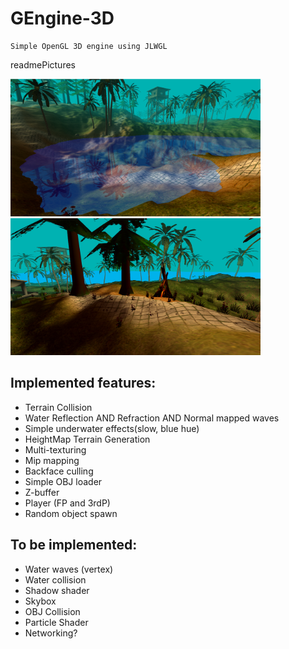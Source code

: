 # GEngine-3D
    Simple OpenGL 3D engine using JLWGL

readmePictures

<img src="readmePictures/water.png" alt="drawing" width="400"/> 
<img src="readmePictures/lighting.png" alt="drawing" width="400"/>

## Implemented features:

  * Terrain Collision
  * Water Reflection AND Refraction AND Normal mapped waves
  * Simple underwater effects(slow, blue hue)
  * HeightMap Terrain Generation
  * Multi-texturing
  * Mip mapping
  * Backface culling
  * Simple OBJ loader
  * Z-buffer
  * Player (FP and 3rdP)
  * Random object spawn


## To be implemented:
  * Water waves (vertex)
  * Water collision
  * Shadow shader
  * Skybox
  * OBJ Collision
  * Particle Shader
  * Networking?
